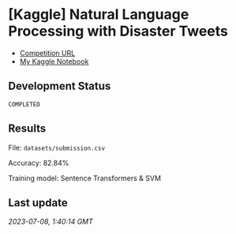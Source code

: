 # [Kaggle] Natural Language Processing with Disaster Tweets

- [Competition URL](https://www.kaggle.com/competitions/nlp-getting-started)
- [My Kaggle Notebook](https://www.kaggle.com/code/hanelliotn/nlp-with-disaster-tweets)

## Development Status
`COMPLETED`

## Results
File: `datasets/submission.csv`

Accuracy: 82.84%

Training model: Sentence Transformers & SVM

## Last update
*2023-07-08, 1:40:14 GMT*
